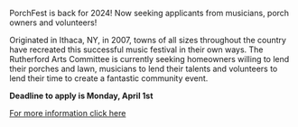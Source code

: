 PorchFest is back for 2024! Now seeking applicants from musicians, porch owners and volunteers!

Originated in Ithaca, NY, in 2007, towns of all sizes throughout the country have recreated this successful music festival in their own ways. The Rutherford Arts Committee is currently seeking homeowners willing to lend their porches and lawn, musicians to lend their talents and volunteers to lend their time to create a fantastic community event. 

**Deadline to apply is Monday, April 1st**

[For more information click here](/committees/arts/porchfest/)
